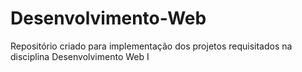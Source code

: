# Desenvolvimento-Web
Repositório criado para implementação dos projetos requisitados na disciplina Desenvolvimento Web I

